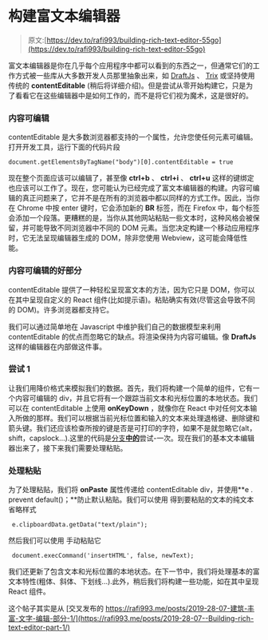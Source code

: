 # 构建富文本编辑器

> 原文:[https://dev.to/rafi993/building-rich-text-editor-55go](https://dev.to/rafi993/building-rich-text-editor-55go)

富文本编辑器是你在几乎每个应用程序中都可以看到的东西之一，但通常它们的工作方式被一些库从大多数开发人员那里抽象出来，如 [DraftJs](https://github.com/facebook/draft-js) 、 [Trix](https://github.com/basecamp/trix) 或坚持使用传统的 **contentEditable** (稍后将详细介绍)。但是尝试从零开始构建它，只是为了看看它在这些编辑器中是如何工作的，而不是将它们视为魔术，这是很好的。

### [](#contenteditable)内容可编辑

contentEditable 是大多数浏览器都支持的一个属性，允许您使任何元素可编辑。打开开发工具，运行下面的代码片段

```
document.getElementsByTagName("body")[0].contentEditable = true 
```

现在整个页面应该可以编辑了，甚至像 **ctrl+b** 、 **ctrl+i** 、 **ctrl+u** 这样的键绑定也应该可以工作了。现在，您可能认为已经完成了富文本编辑器的构建。内容可编辑的真正问题来了，它并不是在所有的浏览器中都以同样的方式工作。因此，当你在 Chrome 中按 enter 键时，它会添加新的 **BR** 标签，而在 Firefox 中，每个标签会添加一个段落。更糟糕的是，当你从其他网站粘贴一些文本时，这种风格会被保留，并可能导致不同浏览器中不同的 DOM 元素。当您决定构建一个移动应用程序时，它无法呈现编辑器生成的 DOM，除非您使用 Webview，这可能会降低性能。

### [](#the-good-parts-of-contenteditable)内容可编辑的好部分

contentEditable 提供了一种轻松呈现富文本的方法，因为它只是 DOM，你可以在其中呈现自定义的 React 组件(比如提示语)。粘贴确实有效(尽管这会导致不同的 DOM)。许多浏览器都支持它。

我们可以通过简单地在 Javascript 中维护我们自己的数据模型来利用 contentEditable 的优点而忽略它的缺点。将渲染保持为内容可编辑。像 **DraftJs** 这样的编辑器在内部做这件事。

### [](#attempt-1)尝试 1

让我们用降价格式来模拟我们的数据。首先，我们将构建一个简单的组件，它有一个内容可编辑的 div，并且它将有一个跟踪当前文本和光标位置的本地状态。我们可以在 contentEditable 上使用 **onKeyDown** ，就像你在 React 中对任何文本输入所做的那样。我们可以根据当前光标位置和输入的文本来处理退格键、删除键和箭头键。我们还应该检查所按的键是否是可打印的字符，如果不是就忽略它(alt，shift，capslock...).这里的代码是[分支**中的**](https://github.com/Rafi993/rich-text-editor)尝试-一次。现在我们的基本文本编辑器出来了，接下来我们需要处理粘贴。

### [](#handling-pasting)处理粘贴

为了处理粘贴，我们将 **onPaste** 属性传递给 contentEditable div，并使用**e . prevent default()；**防止默认粘贴。我们可以使用
得到要粘贴的文本的纯文本省略样式

```
 e.clipboardData.getData("text/plain"); 
```

然后我们可以使用
手动粘贴它

```
 document.execCommand('insertHTML', false, newText); 
```

我们还更新了包含文本和光标位置的本地状态。在下一节中，我们将处理基本的富文本特性(粗体、斜体、下划线...).此外，稍后我们将构建一些功能，如在其中呈现 React 组件。

这个帖子其实是从
[交叉发布的 https://rafi993.me/posts/2019-28-07-建筑-丰富-文字-编辑-部分-1/](https://rafi993.me/posts/2019-28-07--Building-rich-text-editor-part-1/)